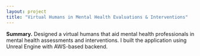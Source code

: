 ```yaml
---
layout: project
title: "Virtual Humans in Mental Health Evaluations & Interventions"
---
```

<script src="https://cdn.mathjax.org/mathjax/latest/MathJax.js?config=TeX-AMS-MML_HTMLorMML" type="text/javascript"></script>

**Summary.**
Designed a virtual humans that aid mental health professionals in mental health assessments and interventions. I built the application using Unreal Engine with AWS-based backend.
